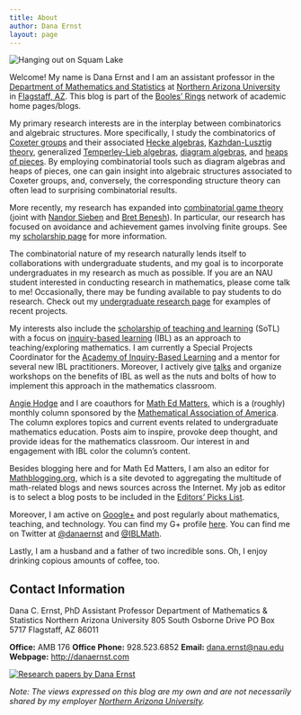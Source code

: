 ```yaml
---
title: About
author: Dana Ernst
layout: page
---
```

<img src="http://i2.wp.com/danaernst.com/wp-content/uploads/2012/07/385719_3687878368288_943747358_n-e1342234614846.jpg?w=200" alt="Hanging out on Squam Lake" class="alignleft size-full wp-image-216" data-recalc-dims="1" />

Welcome! My name is Dana Ernst and I am an assistant professor in the [Department of Mathematics and Statistics][1] at [Northern Arizona University][2] in [Flagstaff, AZ][3]. This blog is part of the [Booles&#8217; Rings][4] network of academic home pages/blogs.

My primary research interests are in the interplay between combinatorics and algebraic structures. More specifically, I study the combinatorics of [Coxeter groups][5] and their associated [Hecke algebras][6], [Kazhdan-Lusztig theory][7], generalized [Temperley-Lieb algebras][8], [diagram algebras][9], and [heaps of pieces][10]. By employing combinatorial tools such as diagram algebras and heaps of pieces, one can gain insight into algebraic structures associated to Coxeter groups, and, conversely, the corresponding structure theory can often lead to surprising combinatorial results.

More recently, my research has expanded into [combinatorial game theory][11] (joint with [Nandor Sieben][12] and [Bret Benesh][13]). In particular, our research has focused on avoidance and achievement games involving finite groups. See my [scholarship page][14] for more information.

The combinatorial nature of my research naturally lends itself to collaborations with undergraduate students, and my goal is to incorporate undergraduates in my research as much as possible. If you are an NAU student interested in conducting research in mathematics, please come talk to me! Occasionally, there may be funding available to pay students to do research. Check out my [undergraduate research page][15] for examples of recent projects.

My interests also include the [scholarship of teaching and learning][16] (SoTL) with a focus on [inquiry-based learning][17] (IBL) as an approach to teaching/exploring mathematics. I am currently a Special Projects Coordinator for the [Academy of Inquiry-Based Learning][18] and a mentor for several new IBL practitioners. Moreover, I actively give [talks][19] and organize workshops on the benefits of IBL as well as the nuts and bolts of how to implement this approach in the mathematics classroom.

<!-- I am also interested in utilizing technology to enhance the teaching and learning of mathematics. Specifically, I choose free and [open-source](http://en.wikipedia.org/wiki/Open_source) software and technologies when appropriate. For example, I have been incorporating [Sage](http://sagemath.org) and [GeoGebra](http://www.geogebra.org/) into my teaching. Sage is a free open-source mathematics software system licensed under the GPL. It combines the power of many existing open-source packages into a common Python-based interface.  For examples of a few of the cool things you can do with Sage, check [this page](http://wiki.sagemath.org/interact).  According to their webpage, GeoGebra is free and multi-platform dynamic mathematics software for all levels of education that joins geometry, algebra, tables, graphing, statistics and calculus in one easy-to-use package.  There are tons of awesome GeoGebra examples located [here](http://www.geogebratube.org).  For other examples of the software that I use for teaching and staying productive, check out my [resources page](href="http://danaernst.com/resources/). -->

<!-- In addition to using free and open-source software, I am inspired by the recent [open-source textbook](http://iae-pedia.org/Open_Source_Textbooks) movement and I strongly believe that educators should choose free, open-source, or low cost textbooks when a viable alternative exists. For a selection of free and/or open-source textbooks, see my list located [here](http://danaernst.com/resources/free-and-open-source-textbooks/). Also, take a peek at [Rob Beezer’s](http://buzzard.ups.edu) selection on [this page](http://linear.ups.edu/opentexts.html).  Moreover, the [American Institute of Mathematics](http://www.aimath.org) maintains a list of [approved open-source textbooks](http://www.aimath.org/textbooks/textbooklist.html). If you find one of the books list on any of the above links more helpful than another, please [let me know](mailto:dana@danaernst.com).  -->

[Angie Hodge][20] and I are coauthors for [Math Ed Matters][21], which is a (roughly) monthly column sponsored by the [Mathematical Association of America][22]. The column explores topics and current events related to undergraduate mathematics education. Posts aim to inspire, provoke deep thought, and provide ideas for the mathematics classroom. Our interest in and engagement with IBL color the column&#8217;s content.

Besides blogging here and for Math Ed Matters, I am also an editor for [Mathblogging.org][23], which is a site devoted to aggregating the multitude of math-related blogs and news sources across the Internet. My job as editor is to select a blog posts to be included in the [Editors&#8217; Picks List][24].

Moreover, I am active on [Google+][25] and post regularly about mathematics, teaching, and technology. You can find my G+ profile [here][26]. You can find me on Twitter at [@danaernst][27] and [@IBLMath][28].

Lastly, I am a husband and a father of two incredible sons. Oh, I enjoy drinking copious amounts of coffee, too.

## Contact Information

Dana C. Ernst, PhD
Assistant Professor
Department of Mathematics & Statistics
Northern Arizona University
805 South Osborne Drive
PO Box 5717
Flagstaff, AZ 86011

**Office:** AMB 176
**Office Phone:** 928.523.6852
**Email:** <dana.ernst@nau.edu>
**Webpage:** <http://danaernst.com>

[<img border="0" src="http://www.mendeley.com/embed/icon/1/red/big" alt="Research papers by Dana Ernst" />][29]

*Note: The views expressed on this blog are my own and are not necessarily shared by my employer [Northern Arizona University][2].*

 [1]: http://nau.edu/cefns/natsci/math/
 [2]: http://nau.edu
 [3]: https://maps.google.com/maps?q=Flagstaff,+AZ&hl=en&sll=37.0625,-95.677068&sspn=57.161276,109.511719&oq=fl&hnear=Flagstaff,+Coconino,+Arizona&t=m&z=12
 [4]: http://boolesrings.org
 [5]: http://en.wikipedia.org/wiki/Coxeter_group
 [6]: http://en.wikipedia.org/wiki/Hecke_algebra
 [7]: http://en.wikipedia.org/wiki/Kazhdan%E2%80%93Lusztig_polynomial
 [8]: http://en.wikipedia.org/wiki/Temperley-Lieb_algebra
 [9]: http://en.wikipedia.org/wiki/Planar_algebra
 [10]: http://www.emis.de/journals/SLC/books/heaps.ps
 [11]: https://en.wikipedia.org/wiki/Combinatorial_game_theory
 [12]: http://jan.ucc.nau.edu/ns46/
 [13]: http://www.users.csbsju.edu/~bbenesh/
 [14]: http://danaernst.com/scholarship/
 [15]: http://danaernst.com/scholarship/undergraduate-research/
 [16]: http://en.wikipedia.org/wiki/Scholarship_of_Teaching_and_Learning
 [17]: http://maamathedmatters.blogspot.com/2013/05/what-heck-is-ibl.html
 [18]: http://www.inquirybasedlearning.org
 [19]: http://danaernst.com/scholarship/talks/
 [20]: http://www.unomaha.edu/math/people/hodge/
 [21]: http://maamathedmatters.blogspot.com
 [22]: http://maa.org
 [23]: http://mathblogging.org
 [24]: http://www.mathblogging.org/posts?type=post&filter0=recommender-status&value0=editor
 [25]: http://plus.google.com
 [26]: https://plus.google.com/107135522210834007871/posts
 [27]: https://twitter.com/danaernst
 [28]: https://twitter.com/IBLMath
 [29]: http://www.mendeley.com/profiles/dana-ernst/
